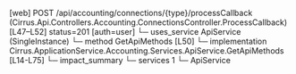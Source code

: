 [web] POST /api/accounting/connections/{type}/processCallback  (Cirrus.Api.Controllers.Accounting.ConnectionsController.ProcessCallback)  [L47–L52] status=201 [auth=user]
  └─ uses_service ApiService (SingleInstance)
    └─ method GetApiMethods [L50]
      └─ implementation Cirrus.ApplicationService.Accounting.Services.ApiService.GetApiMethods [L14-L75]
  └─ impact_summary
    └─ services 1
      └─ ApiService

